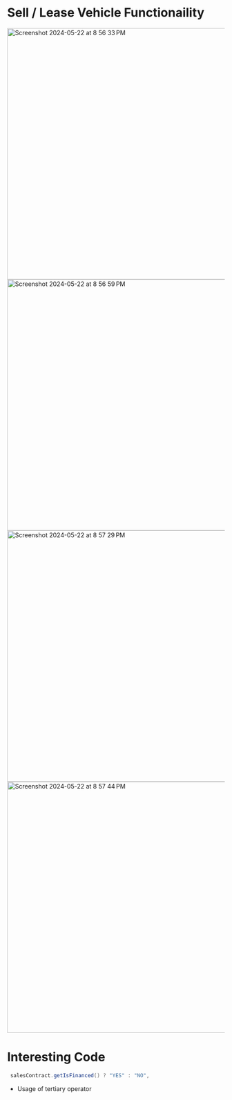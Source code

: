 # Sell / Lease Vehicle Functionaility
<img width="582" alt="Screenshot 2024-05-22 at 8 56 33 PM" src="https://github.com/nuhiii/WorkshopFive_CarDealershipPart2/assets/143645213/7803a75f-3406-4b60-8d78-3a60232de343">
<img width="582" alt="Screenshot 2024-05-22 at 8 56 59 PM" src="https://github.com/nuhiii/WorkshopFive_CarDealershipPart2/assets/143645213/cd7ef616-4b0a-4c87-9919-f1dd7603eb18">
<img width="582" alt="Screenshot 2024-05-22 at 8 57 29 PM" src="https://github.com/nuhiii/WorkshopFive_CarDealershipPart2/assets/143645213/1f639a47-7d40-4241-ae91-dce39605afae">
<img width="582" alt="Screenshot 2024-05-22 at 8 57 44 PM" src="https://github.com/nuhiii/WorkshopFive_CarDealershipPart2/assets/143645213/b1507086-acbe-4894-8852-143a51a43c50">

# Interesting Code
```java
 salesContract.getIsFinanced() ? "YES" : "NO",
```
- Usage of tertiary operator
